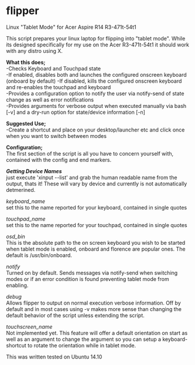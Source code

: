 # flipper
Linux "Tablet Mode" for Acer Aspire R14 R3-471t-54t1

This script prepares your linux laptop for flipping into "tablet mode".  While its designed specifically for my use on the Acer R3-471t-54t1 it should work with any distro using X.

**What this does;**  
-Checks Keyboard and Touchpad state  
-If enabled, disables both and launches the configured onscreen keyboard (onboard by default)
-If disabled, kills the configured onscreen keyboard and re-enables the touchpad and keyboard  
-Provides a configuration option to notify the user via notify-send of state change as well as error notifications  
-Provides arguments for verbose output when executed manually via bash [-v] and a dry-run option for state/device information [-n]  

**Suggested Use;**  
-Create a shortcut and place on your desktop/launcher etc and click once when you want to switch between modes  


**Configuration;**  
The first section of the script is all you have to concern yourself with, contained with the config and end markers.  

***Getting Device Names***  
just execute 'xinput --list' and grab the human readable name from the output, thats it!  These will vary by device and currently is not automatically detmerined.  

*keyboard_name*  
set this to the name reported for your keyboard, contained in single quotes  

*touchpad_name*  
set this to the name reported for your touchpad, contained in single quotes  

*osd_bin*  
This is the absolute path to the on screen keyboard you wish to be started when tablet mode is enabled, onboard and florence are popular ones.  The default is /usr/bin/onboard.  

*notify*  
Turned on by default.  Sends messages via notify-send when switching modes or if an error condition is found preventing tablet mode from enabling.  

*debug*  
Allows flipper to output on normal execution verbose information.  Off by default and in most cases using -v makes more sense than changing the default behavior of the script unless extending the script.  

*touchscreen_name*  
Not implemented yet.  This feature will offer a default orientation on start as well as an argument to change the argument so you can setup a keyboard-shortcut to rotate the orientation while in tablet mode.   

This was written tested on Ubuntu 14.10
